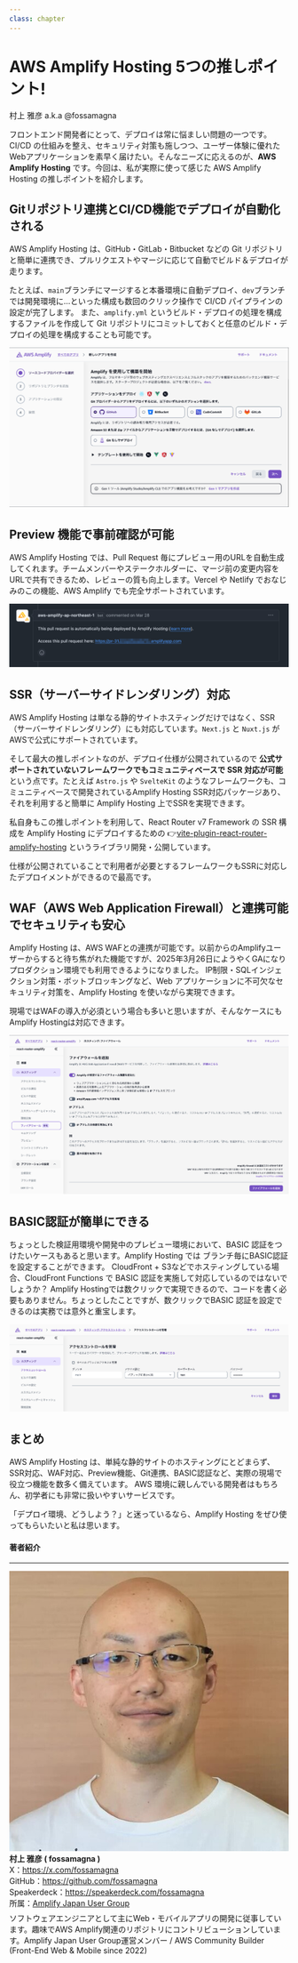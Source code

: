 ```yaml
---
class: chapter
---
```


# AWS Amplify Hosting 5つの推しポイント!

<div class="flush-right">村上 雅彦 a.k.a @fossamagna</div>

フロントエンド開発者にとって、デプロイは常に悩ましい問題の一つです。CI/CD の仕組みを整え、セキュリティ対策も施しつつ、ユーザー体験に優れたWebアプリケーションを素早く届けたい。そんなニーズに応えるのが、**AWS Amplify Hosting** です。今回は、私が実際に使って感じた AWS Amplify Hosting の推しポイントを紹介します。

## Gitリポジトリ連携とCI/CD機能でデプロイが自動化される

AWS Amplify Hosting は、GitHub・GitLab・Bitbucket などの Git リポジトリと簡単に連携でき、プルリクエストやマージに応じて自動でビルド＆デプロイが走ります。

たとえば、`main`ブランチにマージすると本番環境に自動デプロイ、`dev`ブランチでは開発環境に…といった構成も数回のクリック操作で CI/CD パイプラインの設定が完了します。
また、`amplify.yml` というビルド・デプロイの処理を構成するファイルを作成して Git リポジトリにコミットしておくと任意のビルド・デプロイの処理を構成することも可能です。

![Git連携](images/chap-fossamagna-amplify-hosting/git-provider.png)

## Preview 機能で事前確認が可能

AWS Amplify Hosting では、Pull Request 毎にプレビュー用のURLを自動生成してくれます。チームメンバーやステークホルダーに、マージ前の変更内容をURLで共有できるため、レビューの質も向上します。Vercel や Netlify でおなじみのこの機能、AWS Amplify でも完全サポートされています。

![Amplify GitHub AppによってGitHubのRPのコメントに書き込まれたPreview環境のURL](images/chap-fossamagna-amplify-hosting/preview-url-on-github-pr-comment.png)

## SSR（サーバーサイドレンダリング）対応

AWS Amplify Hosting は単なる静的サイトホスティングだけではなく、SSR（サーバーサイドレンダリング）にも対応しています。`Next.js` と `Nuxt.js` がAWSで公式にサポートされています。

そして最大の推しポイントなのが、デプロイ仕様が公開されているので **公式サポートされていないフレームワークでもコミュニティベースで SSR 対応が可能** という点です。たとえば `Astro.js` や `SvelteKit` のようなフレームワークも、コミュニティベースで開発されているAmplify Hosting SSR対応パッケージあり、それを利用すると簡単に Amplify Hosting 上でSSRを実現できます。

私自身もこの推しポイントを利用して、React Router v7 Framework の SSR 構成を Amplify Hosting にデプロイするための 👉[vite-plugin-react-router-amplify-hosting](https://www.npmjs.com/package/vite-plugin-react-router-amplify-hosting) というライブラリ開発・公開しています。

仕様が公開されていることで利用者が必要とするフレームワークもSSRに対応したデプロイメントができるので最高です。

## WAF（AWS Web Application Firewall）と連携可能でセキュリティも安心

Amplify Hosting は、AWS WAFとの連携が可能です。以前からのAmplifyユーザーからすると待ち焦がれた機能ですが、2025年3月26日にようやくGAになりプロダクション環境でも利用できるようになりました。
IP制限・SQLインジェクション対策・ボットブロッキングなど、Web アプリケーションに不可欠なセキュリティ対策を、Amplify Hosting を使いながら実現できます。

現場ではWAFの導入が必須という場合も多いと思いますが、そんなケースにもAmplify Hostingは対応できます。

![WAFの設定](images/chap-fossamagna-amplify-hosting/waf.png)

## BASIC認証が簡単にできる

ちょっとした検証用環境や開発中のプレビュー環境において、BASIC 認証をつけたいケースもあると思います。Amplify Hosting では ブランチ毎にBASIC認証を設定することができます。
CloudFront + S3などでホスティングしている場合、CloudFront Functions で BASIC 認証を実施して対応しているのではないでしょうか？
Amplify Hostingでは数クリックで実現できるので、コードを書く必要もありません。ちょっとしたことですが、数クリックでBASIC 認証を設定できるのは実務では意外と重宝します。

![BASIC認証の設定](images/chap-fossamagna-amplify-hosting/basic-auth.png)

## まとめ

AWS Amplify Hosting は、単純な静的サイトのホスティングにとどまらず、SSR対応、WAF対応、Preview機能、Git連携、BASIC認証など、実際の現場で役立つ機能を数多く備えています。
AWS 環境に親しんでいる開発者はもちろん、初学者にも非常に扱いやすいサービスです。

「デプロイ環境、どうしよう？」と迷っているなら、Amplify Hosting をぜひ使ってもらいたいと私は思います。

#### 著者紹介

---

<div class="author-profile">
    <img src="images/fossamagna.jpg">
    <div>
        <div>
            <b>村上 雅彦 ( fossamagna )</b>
        </div>
        <div>
            X：<a href="https://x.com/fossamagna">https://x.com/fossamagna</a>
        </div>
        <div>
            GitHub：<a href="https://github.com/fossamagna">https://github.com/fossamagna</a>
        </div>
        <div>
            Speakerdeck：<a href="https://speakerdeck.com/fossamagna">https://speakerdeck.com/fossamagna</a>
        </div>
        <div>
            所属：<a href="https://aws-amplify-jp.github.io/">Amplify Japan User Group</a>
        </div>
    </div>
</div>
<p style="margin-top: 0.5em; margin-bottom: 2em;">
ソフトウェアエンジニアとして主にWeb・モバイルアプリの開発に従事しています。趣味でAWS Amplify関連のリポジトリにコントリビューションしています。Amplify Japan User Group運営メンバー / AWS Community Builder (Front-End Web & Mobile since 2022)
</p>
